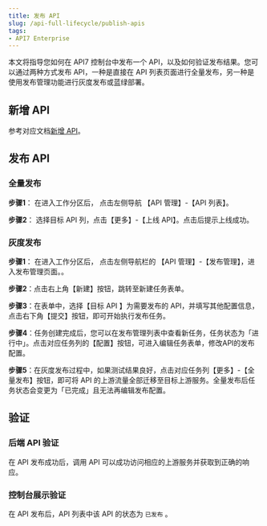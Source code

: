 ```yaml
---
title: 发布 API
slug: /api-full-lifecycle/publish-apis
tags:
- API7 Enterprise
---
```


本文将指导您如何在 API7 控制台中发布一个 API，以及如何验证发布结果。您可以通过两种方式发布 API，一种是直接在 API 列表页面进行全量发布，另一种是使用发布管理功能进行灰度发布或蓝绿部署。

## 新增 API

参考对应文档[新增 API](https://docs.apiseven.com/enterprise/user-manual/devportal/api#新增API)。

## 发布 API

### 全量发布

**步骤1**： 在进入工作分区后， 点击左侧导航 【API 管理】-【API 列表】。

**步骤2**： 选择目标 API 列，点击【更多】-【上线 API】。点击后提示上线成功。

### 灰度发布

**步骤1**： 在进入工作分区后， 点击左侧导航栏的 【API 管理】-【发布管理】，进入发布管理页面。。

**步骤2**：点击右上角【新建】按钮，跳转至新建任务表单。

**步骤3**：在表单中，选择【目标 API 】为需要发布的 API，并填写其他配置信息，点击右下角【提交】按钮，即可开始执行发布任务。

**步骤4**：任务创建完成后，您可以在发布管理列表中查看新任务，任务状态为「进行中」。点击对应任务列的【配置】按钮，可进入编辑任务表单，修改API的发布配置。

**步骤5**：在灰度发布过程中，如果测试结果良好，点击对应任务列【更多】-【全量发布】按钮，即可将 API 的上游流量全部迁移至目标上游服务。全量发布后任务状态会变更为「已完成」且无法再编辑发布配置。

## 验证

### 后端 API 验证

在 API 发布成功后，调用 API 可以成功访问相应的上游服务并获取到正确的响应。

### 控制台展示验证

在 API 发布后，API 列表中该 API 的状态为 `已发布` 。